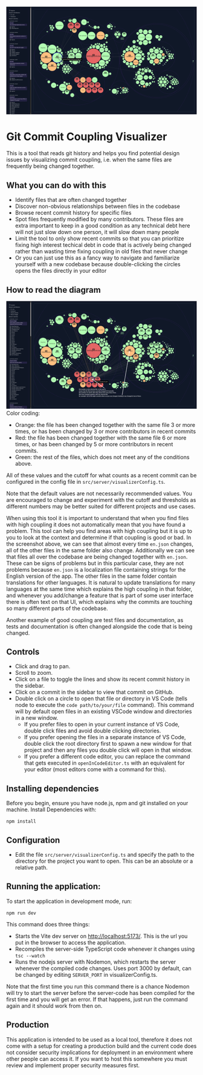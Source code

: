 ![Screenshot of the asbplayer codebase opened in visualizer](https://raw.githubusercontent.com/Zyphdoz/git-commit-coupling-visualizer/master/assets/readme-screenshots/overview.png)

# Git Commit Coupling Visualizer

This is a tool that reads git history and helps you find potential design issues by visualizing commit coupling, i.e.
when the same files are frequently being changed together.

## What you can do with this

- Identify files that are often changed together
- Discover non-obvious relationships between files in the codebase
- Browse recent commit history for specific files
- Spot files frequently modified by many contributors. These files are extra important to keep in a good condition as
  any technical debt here will not just slow down one person, it will slow down many people
- Limit the tool to only show recent commits so that you can prioritize fixing high interest techical debt in code that
  is actively being changed rather than wasting time fixing coupling in old files that never change
- Or you can just use this as a fancy way to navigate and familiarize yourself with a new codebase because
  double-clicking the circles opens the files directly in your editor

## How to read the diagram

![screenshot explaining that the number on the selected file, in this case 8, means that the file has been recently changed in 8 commits. the numbers on all the other files is how many times those files have changed together with the selected file. for example: out of the eight commits where en.json was changed, binding.ts was changed in two of them.](https://raw.githubusercontent.com/Zyphdoz/git-commit-coupling-visualizer/master/assets/readme-screenshots/locales-en-with-annotations.png)
Color coding:

- Orange: the file has been changed together with the same file 3 or more times, or has been changed by 3 or more
  contributors in recent commits
- Red: the file has been changed together with the same file 6 or more times, or has been changed by 5 or more
  contributors in recent commits.
- Green: the rest of the files, which does not meet any of the conditions above.

All of these values and the cutoff for what counts as a recent commit can be configured in the config file in
`src/server/visualizerConfig.ts`.

Note that the default values are not necessarily recommended values. You are encouraged to change and experiment with
the cutoff and thresholds as different numbers may be better suited for different projects and use cases.

When using this tool it is important to understand that when you find files with high coupling it does not automatically
mean that you have found a problem. This tool can help you find areas with high coupling but it is up to you to look at
the context and determine if that coupling is good or bad. In the screenshot above, we can see that almost every time
`en.json` changes, all of the other files in the same folder also change. Additionally we can see that files all over
the codebase are being changed together with `en.json`. These can be signs of problems but in this particular case, they
are not problems because `en.json` is a localization file containing strings for the English version of the app. The
other files in the same folder contain translations for other languages. It is natural to update translations for many
languages at the same time which explains the high coupling in that folder, and whenever you add/change a feature that
is part of some user interface there is often text on that UI, which explains why the commits are touching so many
different parts of the codebase.

Another example of good coupling are test files and documentation, as tests and documentation is often changed alongside
the code that is being changed.

## Controls

- Click and drag to pan.
- Scroll to zoom.
- Click on a file to toggle the lines and show its recent commit history in the sidebar.
- Click on a commit in the sidebar to view that commit on GitHub.
- Double click on a circle to open that file or directory in VS Code (tells node to execute the `code path/to/your/file`
  command). This command will by default open files in an existing VSCode window and directories in a new window.
    - If you prefer files to open in your current instance of VS Code, double click files and avoid double clicking
      directories.
    - If you prefer opening the files in a separate instance of VS Code, double click the root directory first to spawn
      a new window for that project and then any files you double click will open in that window.
    - If you prefer a different code editor, you can replace the command that gets executed in `openInCodeEditor.ts`
      with an equivalent for your editor (most editors come with a command for this).

## Installing dependencies

Before you begin, ensure you have node.js, npm and git installed on your machine. Install Dependencies with:

```
npm install
```

## Configuration

- Edit the file `src/server/visualizerConfig.ts` and specify the path to the directory for the project you want to open.
  This can be an absolute or a relative path.

## Running the application:

To start the application in development mode, run:

```
npm run dev
```

This command does three things:

- Starts the Vite dev server on [http://localhost:5173/](http://localhost:5173/). This is the url you put in the browser
  to access the application.
- Recompiles the server-side TypeScript code whenever it changes using `tsc --watch`
- Runs the nodejs server with Nodemon, which restarts the server whenever the compiled code changes. Uses port 3000 by
  default, can be changed by editing `SERVER_PORT` in visualizerConfig.ts.

Note that the first time you run this command there is a chance Nodemon will try to start the server before the
server-code has been compiled for the first time and you will get an error. If that happens, just run the command again
and it should work from then on.

## Production

This application is intended to be used as a local tool, therefore it does not come with a setup for creating a
production build and the current code does not consider security implications for deployment in an environment where
other people can access it. If you want to host this somewhere you must review and implement proper security measures
first.
